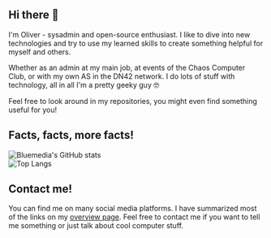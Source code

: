 ## Hi there 👋
I'm Oliver - sysadmin and open-source enthusiast. I like to dive into new technologies and try to use my learned skills to create something helpful for myself and others.

Whether as an admin at my main job, at events of the Chaos Computer Club, or with my own AS in the DN42 network. I do lots of stuff with technology, all in all I'm a pretty geeky guy 🤓

Feel free to look around in my repositories, you might even find something useful for you!

## Facts, facts, more facts!

![Bluemedia's GitHub stats](https://github-readme-stats.vercel.app/api?username=BluemediaGER&show_icons=true&theme=tokyonight&custom_title=Bluemedia%27s%20GitHub%20Stats)  
![Top Langs](https://github-readme-stats.vercel.app/api/top-langs/?username=BluemediaGER&layout=compact&theme=tokyonight)

## Contact me!
You can find me on many social media platforms. I have summarized most of the links on my [overview page](https://bluemedia.dev/social). Feel free to contact me if you want to tell me something or just talk about cool computer stuff.